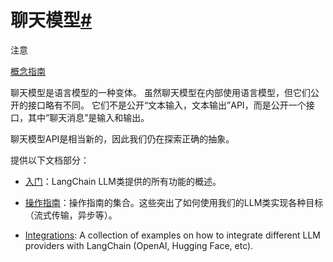 

聊天模型[#](#chat-models "此标题的永久链接")
================================

注意

[概念指南](https://docs.langchain.com/docs/components/models/chat-model)

聊天模型是语言模型的一种变体。
虽然聊天模型在内部使用语言模型，但它们公开的接口略有不同。
它们不是公开“文本输入，文本输出”API，而是公开一个接口，其中“聊天消息”是输入和输出。

聊天模型API是相当新的，因此我们仍在探索正确的抽象。

提供以下文档部分：

* [入门](./chat/getting_started.html)：LangChain LLM类提供的所有功能的概述。

* [操作指南](./chat/how_to_guides.html)：操作指南的集合。这些突出了如何使用我们的LLM类实现各种目标（流式传输，异步等）。

* [Integrations](./chat/integrations.html): A collection of examples on how to integrate different LLM providers with LangChain (OpenAI, Hugging Face, etc).

